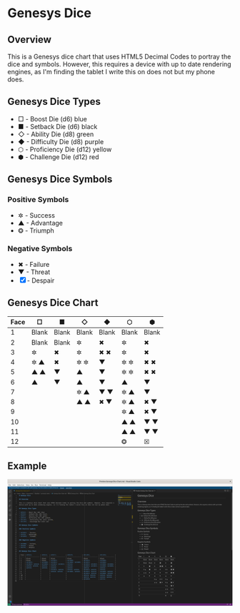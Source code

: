 # Genesys Dice

## Overview

This is a Genesys dice chart that uses HTML5 Decimal Codes to portray the dice
and symbols. However, this requires a device with up to date rendering engines,
as I'm finding the tablet I write this on does not but my phone does.

## Genesys Dice Types

* &#9633; - Boost Die (d6) blue
* &#9632; - Setback Die (d6) black
* &#9671; - Ability Die (d8) green
* &#9670; - Difficulty Die (d8) purple
* &#11041; - Proficiency Die (d12) yellow
* &#11042; - Challenge Die (d12) red

## Genesys Dice Symbols

### Positive Symbols

* &#10034; - Success
* &#9650; - Advantage
* &#10050; - Triumph

### Negative Symbols

* &#10006; - Failure
* &#9660; - Threat
* &#9746; - Despair

## Genesys Dice Chart

| Face | &#9633;          | &#9632;  | &#9671;           | &#9670;           | &#11041;          | &#11042;          |
| ---- | ---------------- | -------- | ----------------- | ----------------- | ----------------- | ----------------- |
| 1    | Blank            | Blank    | Blank             | Blank             | Blank             | Blank             |
| 2    | Blank            | Blank    | &#10034;          | &#10006;          | &#10034;          | &#10006;          |
| 3    | &#10034;         | &#10006; | &#10034;          | &#10006; &#10006; | &#10034;          | &#10006;          |
| 4    | &#10034; &#9650; | &#10006; | &#10034; &#10034; | &#9660;           | &#10034; &#10034; | &#10006; &#10006; |
| 5    | &#9650; &#9650;  | &#9660;  | &#9650;           | &#9660;           | &#10034; &#10034; | &#10006; &#10006; |
| 6    | &#9650;          | &#9660;  | &#9650;           | &#9660;           | &#9650;           | &#9660;           |
| 7    |                  |          | &#10034; &#9650;  | &#9660; &#9660;   | &#10034; &#9650;  | &#9660;           |
| 8    |                  |          | &#9650; &#9650;   | &#10006; &#9660;  | &#10034; &#9650;  | &#10006; &#9660;  |
| 9    |                  |          |                   |                   | &#10034; &#9650;  | &#10006; &#9660;  |
| 10   |                  |          |                   |                   | &#9650; &#9650;   | &#9660; &#9660;   |
| 11   |                  |          |                   |                   | &#9650; &#9650;   | &#9660; &#9660;   |
| 12   |                  |          |                   |                   | &#10050;          | &#9746;           |

## Example

![Example in VSCode](images/vscode-html5-dec-code-example.png)